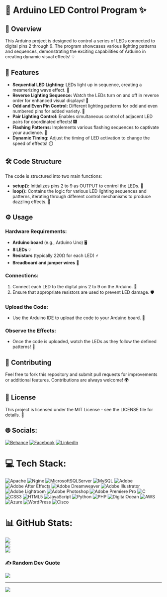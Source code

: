# 🌈 Arduino LED Control Program ✨

## 📜 Overview
This Arduino project is designed to control a series of LEDs connected to digital pins 2 through 9. The program showcases various lighting patterns and sequences, demonstrating the exciting capabilities of Arduino in creating dynamic visual effects! 💡

## 🌟 Features
- **Sequential LED Lighting:** LEDs light up in sequence, creating a mesmerizing wave effect. 🌊
- **Reverse Lighting Sequence:** Watch the LEDs turn on and off in reverse order for enhanced visual displays! 🔄
- **Odd and Even Pin Control:** Different lighting patterns for odd and even numbered pins for added variety. 🔢
- **Pair Lighting Control:** Enables simultaneous control of adjacent LED pairs for coordinated effects! 🎆
- **Flashing Patterns:** Implements various flashing sequences to captivate your audience. 🎇
- **Dynamic Timing:** Adjust the timing of LED activation to change the speed of effects! ⏱️

## 🛠️ Code Structure
The code is structured into two main functions:

- **setup():** Initializes pins 2 to 9 as OUTPUT to control the LEDs. 🔧
- **loop():** Contains the logic for various LED lighting sequences and patterns, iterating through different control mechanisms to produce dazzling effects. 🔄

## ⚙️ Usage
### Hardware Requirements:
- **Arduino board** (e.g., Arduino Uno) 🖥️
- **8 LEDs** 💡
- **Resistors** (typically 220Ω for each LED) ⚡
- **Breadboard and jumper wires** 🔌

### Connections:
1. Connect each LED to the digital pins 2 to 9 on the Arduino. 📍
2. Ensure that appropriate resistors are used to prevent LED damage. 🛡️

### Upload the Code:
- Use the Arduino IDE to upload the code to your Arduino board. 🚀

### Observe the Effects:
- Once the code is uploaded, watch the LEDs as they follow the defined patterns! 🎉

## 🤝 Contributing
Feel free to fork this repository and submit pull requests for improvements or additional features. Contributions are always welcome! 🌍

## 📝 License
This project is licensed under the MIT License - see the LICENSE file for details. 📄

## 🌐 Socials:
[![Behance](https://img.shields.io/badge/Behance-1769ff?logo=behance&logoColor=white)](https://behance.net/pipisarchandra1) [![Facebook](https://img.shields.io/badge/Facebook-%231877F2.svg?logo=Facebook&logoColor=white)](https://facebook.com/pipisara.chandrabhanu) [![LinkedIn](https://img.shields.io/badge/LinkedIn-%230077B5.svg?logo=linkedin&logoColor=white)](https://linkedin.com/in/pipisara) 

# 💻 Tech Stack:
![Apache](https://img.shields.io/badge/apache-%23D42029.svg?style=for-the-badge&logo=apache&logoColor=white) ![Nginx](https://img.shields.io/badge/nginx-%23009639.svg?style=for-the-badge&logo=nginx&logoColor=white) ![MicrosoftSQLServer](https://img.shields.io/badge/Microsoft%20SQL%20Server-CC2927?style=for-the-badge&logo=microsoft%20sql%20server&logoColor=white) ![MySQL](https://img.shields.io/badge/mysql-4479A1.svg?style=for-the-badge&logo=mysql&logoColor=white) ![Adobe](https://img.shields.io/badge/adobe-%23FF0000.svg?style=for-the-badge&logo=adobe&logoColor=white) ![Adobe After Effects](https://img.shields.io/badge/Adobe%20After%20Effects-9999FF.svg?style=for-the-badge&logo=Adobe%20After%20Effects&logoColor=white) ![Adobe Dreamweaver](https://img.shields.io/badge/Adobe%20Dreamweaver-FF61F6.svg?style=for-the-badge&logo=Adobe%20Dreamweaver&logoColor=white) ![Adobe Illustrator](https://img.shields.io/badge/adobe%20illustrator-%23FF9A00.svg?style=for-the-badge&logo=adobe%20illustrator&logoColor=white) ![Adobe Lightroom](https://img.shields.io/badge/Adobe%20Lightroom-31A8FF.svg?style=for-the-badge&logo=Adobe%20Lightroom&logoColor=white) ![Adobe Photoshop](https://img.shields.io/badge/adobe%20photoshop-%2331A8FF.svg?style=for-the-badge&logo=adobe%20photoshop&logoColor=white) ![Adobe Premiere Pro](https://img.shields.io/badge/Adobe%20Premiere%20Pro-9999FF.svg?style=for-the-badge&logo=Adobe%20Premiere%20Pro&logoColor=white) ![C](https://img.shields.io/badge/c-%2300599C.svg?style=for-the-badge&logo=c&logoColor=white) ![CSS3](https://img.shields.io/badge/css3-%231572B6.svg?style=for-the-badge&logo=css3&logoColor=white) ![HTML5](https://img.shields.io/badge/html5-%23E34F26.svg?style=for-the-badge&logo=html5&logoColor=white) ![JavaScript](https://img.shields.io/badge/javascript-%23323330.svg?style=for-the-badge&logo=javascript&logoColor=%23F7DF1E) ![Python](https://img.shields.io/badge/python-3670A0?style=for-the-badge&logo=python&logoColor=ffdd54) ![PHP](https://img.shields.io/badge/php-%23777BB4.svg?style=for-the-badge&logo=php&logoColor=white) ![DigitalOcean](https://img.shields.io/badge/DigitalOcean-%230167ff.svg?style=for-the-badge&logo=digitalOcean&logoColor=white) ![AWS](https://img.shields.io/badge/AWS-%23FF9900.svg?style=for-the-badge&logo=amazon-aws&logoColor=white) ![Azure](https://img.shields.io/badge/azure-%230072C6.svg?style=for-the-badge&logo=microsoftazure&logoColor=white) ![WordPress](https://img.shields.io/badge/WordPress-%23117AC9.svg?style=for-the-badge&logo=WordPress&logoColor=white) ![Cisco](https://img.shields.io/badge/cisco-%23049fd9.svg?style=for-the-badge&logo=cisco&logoColor=black)
# 📊 GitHub Stats:
![](https://github-readme-stats.vercel.app/api?username=Pipisara&theme=dark&hide_border=false&include_all_commits=false&count_private=false)<br/>
![](https://github-readme-streak-stats.herokuapp.com/?user=Pipisara&theme=dark&hide_border=false)<br/>
![](https://github-readme-stats.vercel.app/api/top-langs/?username=Pipisara&theme=dark&hide_border=false&include_all_commits=false&count_private=false&layout=compact)

### ✍️ Random Dev Quote
![](https://quotes-github-readme.vercel.app/api?type=horizontal&theme=radical)

---
[![](https://visitcount.itsvg.in/api?id=Pipisara&icon=0&color=0)](https://visitcount.itsvg.in)

